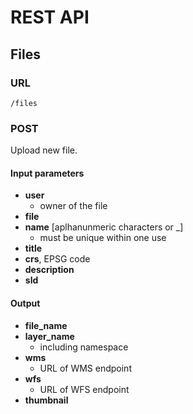 # REST API

## Files
### URL
`/files`
### POST
Upload new file.

#### Input parameters
- **user**
   - owner of the file
- **file**
- **name** [aplhanunmeric characters or _]
   - must be unique within one use
- **title**
- **crs**, EPSG code
- **description**
- **sld**

#### Output
- **file_name**
- **layer_name**
   - including namespace
- **wms**
   - URL of WMS endpoint
- **wfs**
   - URL of WFS endpoint
- **thumbnail**
